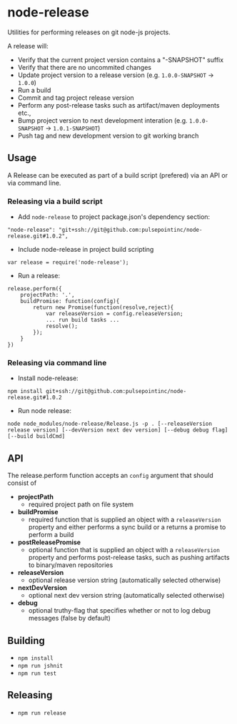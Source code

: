 # node-release #
Utilities for performing releases on git node-js projects.

A release will:
* Verify that the current project version contains a "-SNAPSHOT" suffix
* Verify that there are no uncommited changes
* Update project version to a release version (e.g. ```1.0.0-SNAPSHOT``` -> ```1.0.0```)
* Run a build
* Commit and tag project release version
* Perform any post-release tasks such as artifact/maven deployments etc.,
* Bump project version to next development interation (e.g. ```1.0.0-SNAPSHOT``` -> ```1.0.1-SNAPSHOT```)
* Push tag and new development version to git working branch

## Usage ##
A Release can be executed as part of a build script (prefered) via an API or via command line.

### Releasing via a build script ###

* Add ```node-release``` to project package.json's dependency section:
```
"node-release": "git+ssh://git@github.com:pulsepointinc/node-release.git#1.0.2",
```
* Include node-release in project build scripting
```
var release = require('node-release');
```
* Run a release:
```
release.perform({
    projectPath: '.',
    buildPromise: function(config){
        return new Promise(function(resolve,reject){
            var releaseVersion = config.releaseVersion;
            ... run build tasks ...
            resolve();
        });
    }
})
```

### Releasing via command line ###
* Install node-release:
```
npm install git+ssh://git@github.com:pulsepointinc/node-release.git#1.0.2
```
* Run node release:
```
node node_modules/node-release/Release.js -p . [--releaseVersion release version] [--devVersion next dev version] [--debug debug flag] [--build buildCmd]
```

## API ##
The release.perform function accepts an ```config``` argument that should consist of
* **projectPath**
    * required project path on file system
* **buildPromise**
    * required function that is supplied an object with a ```releaseVersion``` property and either performs a sync build or a returns a promise to perform a build
* **postReleasePromise**
    * optional function that is supplied an object with a ```releaseVersion``` property and performs post-release tasks, such as pushing artifacts to binary/maven repositories
* **releaseVersion**
    * optional release version string (automatically selected otherwise)
* **nextDevVersion** 
    * optional next dev version string (automatically selected otherwise)
* **debug**
    * optional truthy-flag that specifies whether or not to log debug messages (false by default)

## Building ##
* ```npm install```
* ```npm run jshnit```
* ```npm run test```

## Releasing ##
* ```npm run release```